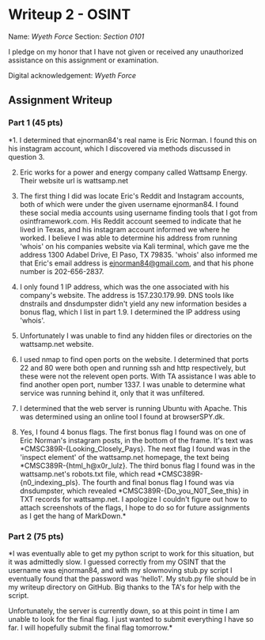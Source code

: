 # Writeup 2 - OSINT

Name: *Wyeth Force*
Section: *Section 0101*

I pledge on my honor that I have not given or received any unauthorized assistance on this assignment or examination.

Digital acknowledgement: *Wyeth Force*

## Assignment Writeup

### Part 1 (45 pts)

*1.  I determined that ejnorman84's real name is Eric Norman.  I found this on his instagram account, which I discovered via methods discussed in question 3.
 
2.  Eric works for a power and energy company called Wattsamp Energy.  Their website url is wattsamp.net

3.  The first thing I did was locate Eric's Reddit and Instagram accounts, both of which were under the given username ejnorman84.  I found these social media accounts using username
finding tools that I got from osintframework.com.  His Reddit account seemed to indicate that he lived in Texas, and his instagram account informed we where he worked.  I believe I was
able to determine his address from running 'whois' on his companies website via Kali terminal, which gave me the address 1300 Adabel Drive, El Paso, TX 79835.  'whois' also informed me
that Eric's email address is ejnorman84@gmail.com, and that his phone number is 202-656-2837.

4.  I only found 1 IP address, which was the one associated with his company's website.  The address is 157.230.179.99.  DNS tools like dnstrails and dnsdumpster didn't yield any new
information besides a bonus flag, which I list in part 1.9.  I determined the IP address using 'whois'.

5.  Unfortunately I was unable to find any hidden files or directories on the wattsamp.net website.

6.  I used nmap to find open ports on the website.  I determined that ports 22 and 80 were both open and running ssh and http respectively, but these were not the relevent open ports.  With 
TA assistance I was able to find another open port, number 1337.  I was unable to determine what service was running behind it, only that it was unfiltered.

7.  I determined that the web server is running Ubuntu with Apache.  This was determined using an online tool I found at browserSPY.dk.

8.  Yes, I found 4 bonus flags.  The first bonus flag I found was on one of Eric Norman's instagram posts, in the bottom of the frame.  It's text was \*CMSC389R-{Looking_Closely_Pays}.
The next flag I found was in the 'inspect element' of the wattsamp.net homepage, the text being \*CMSC389R-{html_h@x0r_lulz}.  The third bonus flag I found was in the wattsamp.net's
robots.txt file, which read \*CMSC389R-{n0_indexing_pls}.  The fourth and final bonus flag I found was via dnsdumpster, which revealed \*CMSC389R-{Do_you_N0T_See_this} in TXT records for 
wattsamp.net.  I apologize I couldn't figure out how to attach screenshots of the flags, I hope to do so for future assignments as I get the hang of MarkDown.*

### Part 2 (75 pts)

*I was eventually able to get my python script to work for this situation, but it was admittedly slow.  I guessed correctly from my OSINT that the username was ejnorman84, and with my 
slowmoving stub.py script I eventually found that the password was 'hello1'.  My stub.py file should be in my writeup directory on GitHub.  Big thanks to the TA's for help with the script. 

Unfortunately, the server is currently down, so at this point in time I am unable to look for the final flag.  I just wanted to submit everything I have so far.  I will hopefully submit 
the final flag tomorrow.*
